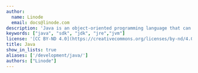 ```yaml
---
author:
  name: Linode
  email: docs@linode.com
description: 'Java is an object-oriented programming language that can be run on any Java Virtual Machine (JVM).'
keywords: ["java", "sdk", "jdk", "jre","jvm"]
license: '[CC BY-ND 4.0](https://creativecommons.org/licenses/by-nd/4.0)'
title: Java
show_in_lists: true
aliases: ['/development/java/']
authors: ["Linode"]
---
```

